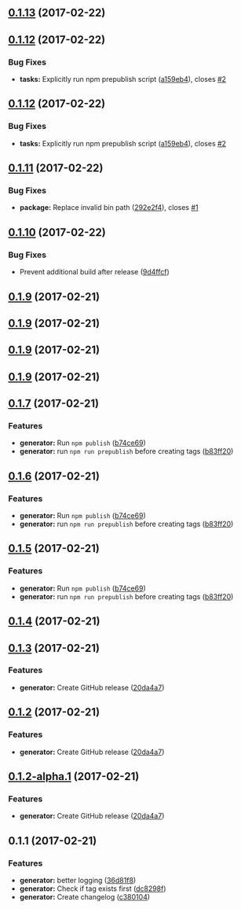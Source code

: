 <a name="0.1.13"></a>
## [0.1.13](https://github.com/LukasHechenberger/automated-release/compare/0.1.12...v0.1.13) (2017-02-22)



<a name="0.1.12"></a>
## [0.1.12](https://github.com/LukasHechenberger/automated-release/compare/0.1.11...v0.1.12) (2017-02-22)


### Bug Fixes

* **tasks:** Explicitly run npm prepublish script ([a159eb4](https://github.com/LukasHechenberger/automated-release/commit/a159eb4)), closes [#2](https://github.com/LukasHechenberger/automated-release/issues/2)



<a name="0.1.12"></a>
## [0.1.12](https://github.com/LukasHechenberger/automated-release/compare/0.1.11...v0.1.12) (2017-02-22)


### Bug Fixes

* **tasks:** Explicitly run npm prepublish script ([a159eb4](https://github.com/LukasHechenberger/automated-release/commit/a159eb4)), closes [#2](https://github.com/LukasHechenberger/automated-release/issues/2)



<a name="0.1.11"></a>
## [0.1.11](https://github.com/LukasHechenberger/automated-release/compare/0.1.10...v0.1.11) (2017-02-22)


### Bug Fixes

* **package:** Replace invalid bin path ([292e2f4](https://github.com/LukasHechenberger/automated-release/commit/292e2f4)), closes [#1](https://github.com/LukasHechenberger/automated-release/issues/1)



<a name="0.1.10"></a>
## [0.1.10](https://github.com/LukasHechenberger/automated-release/compare/0.1.9...v0.1.10) (2017-02-22)


### Bug Fixes

* Prevent additional build after release ([9d4ffcf](https://github.com/LukasHechenberger/automated-release/commit/9d4ffcf))



<a name="0.1.9"></a>
## [0.1.9](https://github.com/LukasHechenberger/automated-release/compare/0.1.8...v0.1.9) (2017-02-21)



<a name="0.1.9"></a>
## [0.1.9](https://github.com/LukasHechenberger/automated-release/compare/0.1.8...v0.1.9) (2017-02-21)



<a name="0.1.9"></a>
## [0.1.9](https://github.com/LukasHechenberger/automated-release/compare/0.1.8...v0.1.9) (2017-02-21)



<a name="0.1.9"></a>
## [0.1.9](https://github.com/LukasHechenberger/automated-release/compare/0.1.8...v0.1.9) (2017-02-21)



<a name="0.1.7"></a>
## [0.1.7](https://github.com/LukasHechenberger/automated-release/compare/1.3.0...v0.1.7) (2017-02-21)


### Features

* **generator:** Run `npm publish` ([b74ce69](https://github.com/LukasHechenberger/automated-release/commit/b74ce69))
* **generator:** run `npm run prepublish` before creating tags ([b83ff20](https://github.com/LukasHechenberger/automated-release/commit/b83ff20))



<a name="0.1.6"></a>
## [0.1.6](https://github.com/LukasHechenberger/automated-release/compare/1.3.0...v0.1.6) (2017-02-21)


### Features

* **generator:** Run `npm publish` ([b74ce69](https://github.com/LukasHechenberger/automated-release/commit/b74ce69))
* **generator:** run `npm run prepublish` before creating tags ([b83ff20](https://github.com/LukasHechenberger/automated-release/commit/b83ff20))



<a name="0.1.5"></a>
## [0.1.5](https://github.com/LukasHechenberger/automated-release/compare/1.3.0...v0.1.5) (2017-02-21)


### Features

* **generator:** Run `npm publish` ([b74ce69](https://github.com/LukasHechenberger/automated-release/commit/b74ce69))
* **generator:** run `npm run prepublish` before creating tags ([b83ff20](https://github.com/LukasHechenberger/automated-release/commit/b83ff20))



<a name="0.1.4"></a>
## [0.1.4](https://github.com/LukasHechenberger/automated-release/compare/1.3.0...v0.1.4) (2017-02-21)



<a name="0.1.3"></a>
## [0.1.3](https://github.com/LukasHechenberger/automated-release/compare/0.1.1...v0.1.3) (2017-02-21)


### Features

* **generator:** Create GitHub release ([20da4a7](https://github.com/LukasHechenberger/automated-release/commit/20da4a7))



<a name="0.1.2"></a>
## [0.1.2](https://github.com/LukasHechenberger/automated-release/compare/0.1.1...v0.1.2) (2017-02-21)


### Features

* **generator:** Create GitHub release ([20da4a7](https://github.com/LukasHechenberger/automated-release/commit/20da4a7))



<a name="0.1.2-alpha.1"></a>
## [0.1.2-alpha.1](https://github.com/LukasHechenberger/automated-release/compare/0.1.1...v0.1.2-alpha.1) (2017-02-21)


### Features

* **generator:** Create GitHub release ([20da4a7](https://github.com/LukasHechenberger/automated-release/commit/20da4a7))



<a name="0.1.1"></a>
## 0.1.1 (2017-02-21)


### Features

* **generator:** better logging ([36d81f8](https://github.com/LukasHechenberger/automated-release/commit/36d81f8))
* **generator:** Check if tag exists first ([dc8298f](https://github.com/LukasHechenberger/automated-release/commit/dc8298f))
* **generator:** Create changelog ([c380104](https://github.com/LukasHechenberger/automated-release/commit/c380104))

